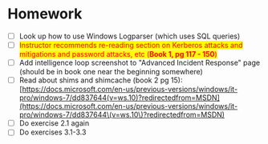 # Homework

* [ ] Look up how to use Windows Logparser (which uses SQL queries)
* [ ] <mark style="color:red;">Instructor recommends re-reading section on Kerberos attacks and mitigations and password attacks, etc (</mark><mark style="color:red;">**Book 1, pg 117 - 150**</mark><mark style="color:red;">)</mark>
* [ ] Add intelligence loop screenshot to "Advanced Incident Response" page (should be in book one near the beginning somewhere)
* [ ] Read about shims and shimcache (book 2 pg 15): [https://docs.microsoft.com/en-us/previous-versions/windows/it-pro/windows-7/dd837644(v=ws.10)?redirectedfrom=MSDN](https://docs.microsoft.com/en-us/previous-versions/windows/it-pro/windows-7/dd837644\(v=ws.10\)?redirectedfrom=MSDN)
* [ ] Do exercise 2.1 again
* [ ] Do exercises 3.1-3.3
